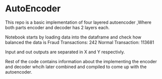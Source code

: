 # AutoEncoder

This repo is a basic implementation of four layered autoencoder ,Where both parts encoder and decoder has 2 layers each.

Notebook starts by loading data into the dataframe and check how balanced the data is 
Fraud Transactions: 242
Normal Transaction: 113681

Input and out outputs are separated in X and Y respectivly. 

Rest of the code contains information about the implementing the encoder and decoder whcih later combined and compiled to come up with the autoencoder. 
